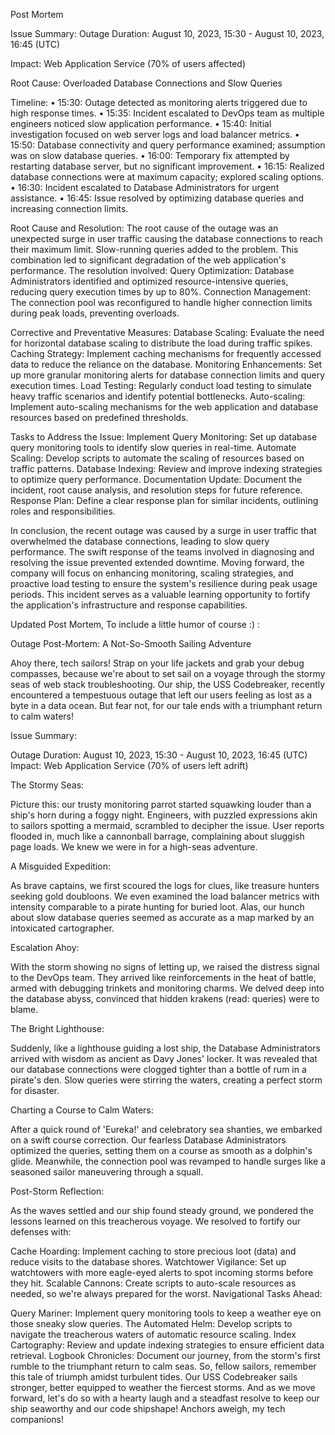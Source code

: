Post Mortem


Issue Summary:
Outage Duration: August 10, 2023, 15:30 - August 10, 2023, 16:45 (UTC)

Impact: Web Application Service (70% of users affected)

Root Cause: Overloaded Database Connections and Slow Queries

Timeline:
	•	15:30: Outage detected as monitoring alerts triggered due to high response times.
	•	15:35: Incident escalated to DevOps team as multiple engineers noticed slow application performance.
	•	15:40: Initial investigation focused on web server logs and load balancer metrics.
	•	15:50: Database connectivity and query performance examined; assumption was on slow database queries.
	•	16:00: Temporary fix attempted by restarting database server, but no significant improvement.
	•	16:15: Realized database connections were at maximum capacity; explored scaling options.
	•	16:30: Incident escalated to Database Administrators for urgent assistance.
	•	16:45: Issue resolved by optimizing database queries and increasing connection limits.


Root Cause and Resolution:
The root cause of the outage was an unexpected surge in user traffic causing the database connections to reach their maximum limit. Slow-running queries added to the problem. This combination led to significant degradation of the web application's performance. The resolution involved:
		Query Optimization: Database Administrators identified and optimized resource-intensive queries, reducing query execution times by up to 80%.
		Connection Management: The connection pool was reconfigured to handle higher connection limits during peak loads, preventing overloads.


Corrective and Preventative Measures:
		Database Scaling: Evaluate the need for horizontal database scaling to distribute the load during traffic spikes.
		Caching Strategy: Implement caching mechanisms for frequently accessed data to reduce the reliance on the database.
		Monitoring Enhancements: Set up more granular monitoring alerts for database connection limits and query execution times.
		Load Testing: Regularly conduct load testing to simulate heavy traffic scenarios and identify potential bottlenecks.
		Auto-scaling: Implement auto-scaling mechanisms for the web application and database resources based on predefined thresholds.

Tasks to Address the Issue:
		Implement Query Monitoring: Set up database query monitoring tools to identify slow queries in real-time.
		Automate Scaling: Develop scripts to automate the scaling of resources based on traffic patterns.
		Database Indexing: Review and improve indexing strategies to optimize query performance.
		Documentation Update: Document the incident, root cause analysis, and resolution steps for future reference.
		Response Plan: Define a clear response plan for similar incidents, outlining roles and responsibilities.


In conclusion, the recent outage was caused by a surge in user traffic that overwhelmed the database connections, leading to slow query performance. The swift response of the teams involved in diagnosing and resolving the issue prevented extended downtime. Moving forward, the company will focus on enhancing monitoring, scaling strategies, and proactive load testing to ensure the system's resilience during peak usage periods. This incident serves as a valuable learning opportunity to fortify the application's infrastructure and response capabilities.

Updated Post Mortem, To include a little humor of course :) :

Outage Post-Mortem: A Not-So-Smooth Sailing Adventure

Ahoy there, tech sailors! Strap on your life jackets and grab your debug compasses, because we're about to set sail on a voyage through the stormy seas of web stack troubleshooting. Our ship, the USS Codebreaker, recently encountered a tempestuous outage that left our users feeling as lost as a byte in a data ocean. But fear not, for our tale ends with a triumphant return to calm waters!

Issue Summary:

Outage Duration: August 10, 2023, 15:30 - August 10, 2023, 16:45 (UTC)
Impact: Web Application Service (70% of users left adrift)

The Stormy Seas:

Picture this: our trusty monitoring parrot started squawking louder than a ship's horn during a foggy night. Engineers, with puzzled expressions akin to sailors spotting a mermaid, scrambled to decipher the issue. User reports flooded in, much like a cannonball barrage, complaining about sluggish page loads. We knew we were in for a high-seas adventure.

A Misguided Expedition:

As brave captains, we first scoured the logs for clues, like treasure hunters seeking gold doubloons. We even examined the load balancer metrics with intensity comparable to a pirate hunting for buried loot. Alas, our hunch about slow database queries seemed as accurate as a map marked by an intoxicated cartographer.

Escalation Ahoy:

With the storm showing no signs of letting up, we raised the distress signal to the DevOps team. They arrived like reinforcements in the heat of battle, armed with debugging trinkets and monitoring charms. We delved deep into the database abyss, convinced that hidden krakens (read: queries) were to blame.

The Bright Lighthouse:

Suddenly, like a lighthouse guiding a lost ship, the Database Administrators arrived with wisdom as ancient as Davy Jones' locker. It was revealed that our database connections were clogged tighter than a bottle of rum in a pirate's den. Slow queries were stirring the waters, creating a perfect storm for disaster.

Charting a Course to Calm Waters:

After a quick round of 'Eureka!' and celebratory sea shanties, we embarked on a swift course correction. Our fearless Database Administrators optimized the queries, setting them on a course as smooth as a dolphin's glide. Meanwhile, the connection pool was revamped to handle surges like a seasoned sailor maneuvering through a squall.

Post-Storm Reflection:

As the waves settled and our ship found steady ground, we pondered the lessons learned on this treacherous voyage. We resolved to fortify our defenses with:

Cache Hoarding: Implement caching to store precious loot (data) and reduce visits to the database shores.
Watchtower Vigilance: Set up watchtowers with more eagle-eyed alerts to spot incoming storms before they hit.
Scalable Cannons: Create scripts to auto-scale resources as needed, so we're always prepared for the worst.
Navigational Tasks Ahead:

Query Mariner: Implement query monitoring tools to keep a weather eye on those sneaky slow queries.
The Automated Helm: Develop scripts to navigate the treacherous waters of automatic resource scaling.
Index Cartography: Review and update indexing strategies to ensure efficient data retrieval.
Logbook Chronicles: Document our journey, from the storm's first rumble to the triumphant return to calm seas.
So, fellow sailors, remember this tale of triumph amidst turbulent tides. Our USS Codebreaker sails stronger, better equipped to weather the fiercest storms. And as we move forward, let's do so with a hearty laugh and a steadfast resolve to keep our ship seaworthy and our code shipshape! Anchors aweigh, my tech companions! 
